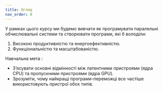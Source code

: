 ```yaml
---
title: Огляд
nav_order: 0
---
```


У рамках цього курсу ми будемо вивчати як програмувати паралельнi обчислювальнi системи та створювати програми, якi б володiли:

1. Високою продуктивнiстю та енергоефективнiстю.
1. Функцiональнiстю та масштабованiстю.

Навчальна мета
: 
- З’ясувати основнi вiдмiнностi мiж латентними пристроями (ядра CPU) та пропускними пристроями (ядра GPU).
- Зрозумiти, чому найкращi програми-переможцi все частiше використовують пристрої обох типiв.